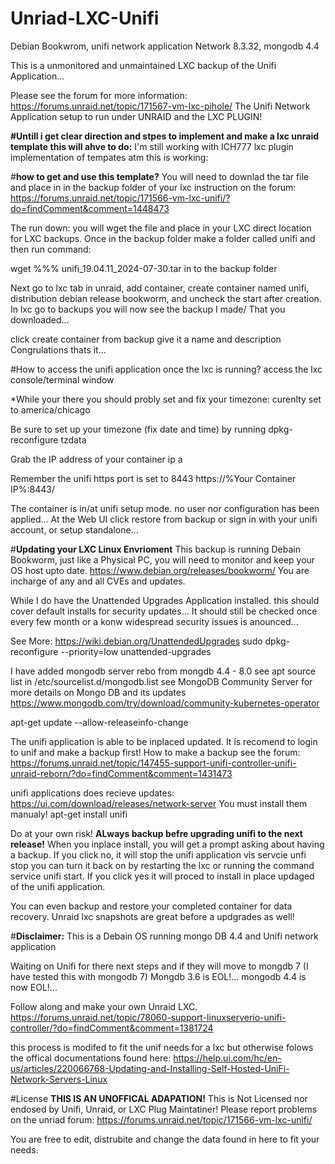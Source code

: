 # Unriad-LXC-Unifi
Debian Bookwrom, unifi network application Network 8.3.32, mongodb 4.4

This is a unmonitored and unmaintained LXC backup of the Unifi Application...

Please see the forum for more information: https://forums.unraid.net/topic/171567-vm-lxc-pihole/
The Unifi Network Application setup to run under UNRAID and the LXC PLUGIN!

**#Untill i get clear direction and stpes to implement and make a lxc unraid template this will ahve to do:**
I'm still working with ICH777 lxc plugin implementation of tempates atm this is working:

#**how to get and use this template?**
You will need to downlad the tar file and place in in the backup folder of your lxc 
instruction on the forum: https://forums.unraid.net/topic/171566-vm-lxc-unifi/?do=findComment&comment=1448473

The run down:
you will wget the file and place in your LXC direct location for LXC backups.
Once in the backup folder make a folder called unifi and then run command:
 
wget %%% unifi_19.04.11_2024-07-30.tar in to the backup folder

Next go to lxc tab in unraid, add container, create container named unifi, distribution debian release bookworm, and uncheck the start after creation.
In lxc go to backups you will now see the backup I made/ That you downloaded...

click create container from backup give it a name and description
Congrulations thats it...

#How to access the unifi application once the lxc is running?
access the lxc console/terminal window

*While your there you should probly set and fix your timezone:
curenlty set to america/chicago

Be sure to set up your timezone (fix date and time) by running 
dpkg-reconfigure tzdata

Grab the IP address of your container
ip a

Remember the unifi https port is set to 8443
https://%Your Container IP%:8443/

The container is in/at unifi setup mode. no user nor configuration has been applied... At the Web UI click restore from backup or sign in with your unifi account, or setup standalone...

#**Updating your LXC Linux Envrioment**
This backup is running Debain Bookworm, just like a Physical PC, you will need to monitor and keep your OS host upto date.
https://www.debian.org/releases/bookworm/
You are incharge of any and all CVEs and updates.

While I do have the Unattended Upgrades Application installed. this should cover default installs for security updates... It should still be checked once every few month or a konw widespread security issues is anounced...

See More: https://wiki.debian.org/UnattendedUpgrades
sudo dpkg-reconfigure --priority=low unattended-upgrades

I have added mongodb server rebo from mongdb 4.4 - 8.0 see apt source list in  /etc/sourcelist.d/mongodb.list
see MongoDB Community Server for more details on Mongo DB and its updates https://www.mongodb.com/try/download/community-kubernetes-operator

apt-get update --allow-releaseinfo-change

The unifi application is able to be inplaced updated. It is recomend to login to unif and make a backup first!
How to make a backup see the forum: https://forums.unraid.net/topic/147455-support-unifi-controller-unifi-unraid-reborn/?do=findComment&comment=1431473

unifi applications does recieve updates: https://ui.com/download/releases/network-server
You must install them manualy! 
apt-get install unifi

Do at your own risk! **ALways backup befre upgrading unifi to the next release!**
When you inplace install, you will get a prompt asking about having a backup. If you click no, it will stop the unifi application vis servcie unfi stop you can turn it back on by restarting the lxc or running the command service unifi start. If you click yes it will proced to install in place updaged of the unifi application. 

You can even backup and restore your completed container for data recovery. Unraid lxc snapshots are great before a updgrades as well!


#**Disclaimer:**
This is a Debain OS running mongo DB 4.4 and Unifi network application

Waiting on Unifi for there next steps and if they will move to mongdb 7 (I have tested this with mongodb 7)
Mongdb 3.6 is EOL!...
mongodb 4.4 is now EOL!... 

Follow along and make your own Unraid LXC.
https://forums.unraid.net/topic/78060-support-linuxserverio-unifi-controller/?do=findComment&comment=1381724

this process is modifed to fit the unif needs for a lxc but otherwise folows the offical documentations found here: 
https://help.ui.com/hc/en-us/articles/220066768-Updating-and-Installing-Self-Hosted-UniFi-Network-Servers-Linux

#License
**THIS IS AN UNOFFICAL ADAPATION!** This is Not Licensed nor endosed by Unifi, Unraid, or LXC Plug Maintatiner!
Please report problems on the unriad forum: https://forums.unraid.net/topic/171566-vm-lxc-unifi/

You are free to edit, distrubite and change the data found in here to fit your needs.
